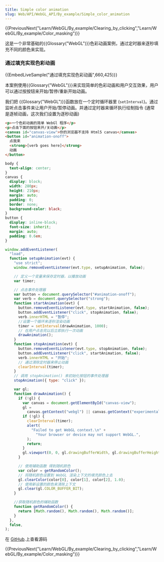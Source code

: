 ```yaml
---
title: Simple color animation
slug: Web/API/WebGL_API/By_example/Simple_color_animation
---
```


{{PreviousNext("Learn/WebGL/By_example/Clearing_by_clicking","Learn/WebGL/By_example/Color_masking")}}

这是一个非常基础的{{Glossary("WebGL")}}色彩动画案例，通过定时器来逐秒填充不同的颜色来实现。

### 通过填充实现色彩动画

{{EmbedLiveSample("通过填充实现色彩动画",660,425)}}

本案例使用{{Glossary("WebGL")}}来实现简单的色彩动画和用户交互效果，用户可以通过按按钮来开始/暂停/重新开始动画。

我们把 {{Glossary("WebGL")}}函数放在一个定时循环器里 (`setInterval`)。通过监听点击事件来让用户开始/暂停动画。并通过定时器来循环执行绘制指令 (通常是逐帧动画，这次我们设置为逐秒动画)

```html
<p>一个色彩动画的简单 WebGl 程序</p>
<p>点击下面的按钮来开/关动画</p>
<canvas id="canvas-view">你的浏览器不支持 Html5 canvas</canvas>
<button id="animation-onoff">
  点我来
  <strong>[verb goes here]</strong>
  动画
</button>
```

```css
body {
  text-align: center;
}
canvas {
  display: block;
  width: 280px;
  height: 210px;
  margin: auto;
  padding: 0;
  border: none;
  background-color: black;
}
button {
  display: inline-block;
  font-size: inherit;
  margin: auto;
  padding: 0.6em;
}
```

```js
window.addEventListener(
  "load",
  function setupAnimation(evt) {
    "use strict";
    window.removeEventListener(evt.type, setupAnimation, false);

    // 定义一个变量来保存定时器，以播放动画
    var timer;

    // 点击事件处理器
    var button = document.querySelector("#animation-onoff");
    var verb = document.querySelector("strong");
    function startAnimation(evt) {
      button.removeEventListener(evt.type, startAnimation, false);
      button.addEventListener("click", stopAnimation, false);
      verb.innerHTML = "暂停";
      //设置一个循环来逐秒渲染动画
      timer = setInterval(drawAnimation, 1000);
      // 在用户点击完以后立即执行一次动画
      drawAnimation();
    }
    function stopAnimation(evt) {
      button.removeEventListener(evt.type, stopAnimation, false);
      button.addEventListener("click", startAnimation, false);
      verb.innerHTML = "开始";
      // 通过清除定时器来停止动画
      clearInterval(timer);
    }
    // 调用 stopAnimation() 来初始化按钮的事件处理器
    stopAnimation({ type: "click" });

    var gl;
    function drawAnimation() {
      if (!gl) {
        var canvas = document.getElementById("canvas-view");
        gl =
          canvas.getContext("webgl") || canvas.getContext("experimental-webgl");
        if (!gl) {
          clearInterval(timer);
          alert(
            "Failed to get WebGL context.\n" +
              "Your browser or device may not support WebGL.",
          );
          return;
        }
        gl.viewport(0, 0, gl.drawingBufferWidth, gl.drawingBufferHeight);
      }

      // 使用辅助函数 得到随机颜色
      var color = getRandomColor();
      // 将随机颜色设置到 WebGL 渲染上下文的填充颜色上去
      gl.clearColor(color[0], color[1], color[2], 1.0);
      // 使用新设置的颜色来清除上下文
      gl.clear(gl.COLOR_BUFFER_BIT);
    }

    //获取随机颜色的辅助函数
    function getRandomColor() {
      return [Math.random(), Math.random(), Math.random()];
    }
  },
  false,
);
```

在 [GitHub](https://github.com/idofilin/webgl-by-example/tree/master/simple-color-animation).上查看源码

{{PreviousNext("Learn/WebGL/By_example/Clearing_by_clicking","Learn/WebGL/By_example/Color_masking")}}
